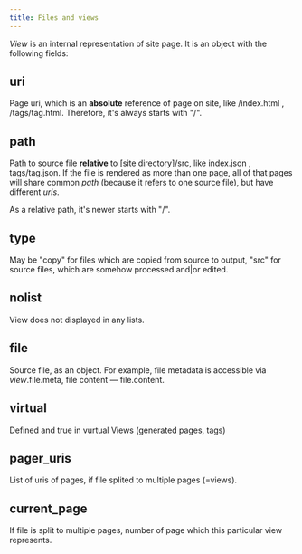 ```yaml
---
title: Files and views
---
```


*View* is an internal representation of site page. It is an object with the following fields:

uri
---
Page uri, which is an __absolute__ reference of page on site, like /index.html , /tags/tag.html. Therefore, it's always starts with "/".

path
----
Path to source file __relative__ to [site directory]/src, like index.json , tags/tag.json. If the file is rendered as more than one page, all of that pages will share common *path* (because it refers to one source file), but have different *uris*. 

As a relative path, it's newer starts with "/".

type
----
May be "copy" for files which are copied from source to output, "src" for source files, which are somehow processed and|or edited.

nolist
------
View does not displayed in any lists.

file
----
Source file, as an object. For example, file metadata is accessible via *view*.file.meta, file content — file.content.

virtual
-------
Defined and true in vurtual Views (generated pages, tags)

pager_uris
----------
List of uris of pages, if file splited to multiple pages (=views).

current_page
------------
If file is split to multiple pages, number of page which this particular view represents.
